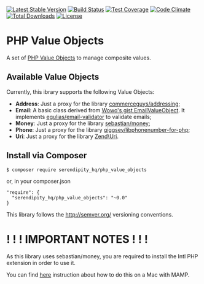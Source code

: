 [![Latest Stable Version](https://poser.pugx.org/aerendir/php_value_objects/v/stable.png)](https://packagist.org/packages/aerendir/php_value_objects) [![Build Status](https://travis-ci.org/Aerendir/PHPValueObjects.svg?branch=master)](https://travis-ci.org/Aerendir/PHPValueObjects) [![Test Coverage](https://codeclimate.com/github/Aerendir/PHPValueObjects/badges/coverage.svg)](https://codeclimate.com/github/Aerendir/PHPValueObjects) [![Code Climate](https://codeclimate.com/github/Aerendir/PHPValueObjects/badges/gpa.svg)](https://codeclimate.com/github/Aerendir/PHPValueObjects) [![Total Downloads](https://poser.pugx.org/serendipity_hq/php_value_objects/downloads.svg)](https://packagist.org/packages/serendipity_hq/php_value_objects) [![License](https://poser.pugx.org/serendipity_hq/php_value_objects/license.svg)](https://packagist.org/packages/serendipity_hq/php_value_objects)

# PHP Value Objects
A set of [PHP Value Objects](http://aerendir.me/?p=396) to manage composite values.

## Available Value Objects

Currently, this ibrary supports the following Value Objects:

* **Address**: Just a proxy for the library [commerceguys/addressing](https://github.com/commerceguys/addressing);
* **Email**: A basic class derived from [Wowo's gist EmailValueObject](https://gist.github.com/wowo/b49ac45b975d5c489214). It implements [egulias/email-validator](https://github.com/egulias/EmailValidator) to validate emails;
* **Money**: Just a proxy for the library [sebastian/money](https://github.com/sebastianbergmann/money);
* **Phone**: Just a proxy for the library [giggsey/libphonenumber-for-php](https://github.com/giggsey/libphonenumber-for-php);
* **Uri**: Just a proxy for the library [Zend\Uri](https://github.com/zendframework/zend-uri).

## Install via Composer

    $ composer require serendipity_hq/php_value_objects

or, in your composer.json

    "require": {
      "serendipity_hq/php_value_objects": "~0.0"
    }
  

This library follows the http://semver.org/ versioning conventions.

# ! ! ! IMPORTANT NOTES ! ! !

As this library uses sebastian/money, you are required to install the Intl PHP extension in order to use it.

You can find [here](http://aerendir.me/?p=452) instruction about how to do this on a Mac with MAMP.
